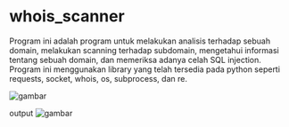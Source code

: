 # whois_scanner
Program ini adalah program untuk melakukan analisis terhadap sebuah domain, melakukan scanning terhadap subdomain, mengetahui informasi tentang sebuah domain, dan memeriksa adanya celah SQL injection. Program ini menggunakan library yang telah tersedia pada python seperti requests, socket, whois, os, subprocess, dan re.

![gambar](https://user-images.githubusercontent.com/124701434/220729490-cede1bdd-02ba-4f8f-ae5a-896e4ce2e208.png)

output
![gambar](https://user-images.githubusercontent.com/124701434/220733696-374c6139-dd96-4f04-be0a-34f809c19770.png)

